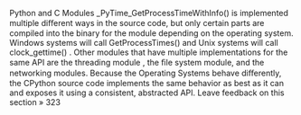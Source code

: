 Python and C Modules _PyTime_GetProcessTimeWithInfo()  is implemented multiple diﬀerent ways in the source code, but only certain parts are compiled into the binary for the module depending on the operating system. Windows systems will call  GetProcessTimes()  and Unix systems will call clock_gettime() . Other modules that have multiple implementations for the same API are  the threading module , the ﬁle system module, and the networking modules. Because the Operating Systems behave diﬀerently, the CPython source code implements the same behavior as best as it can and exposes it using a consistent, abstracted API. Leave feedback on this section » 323